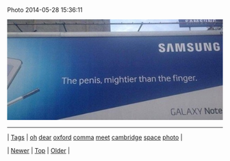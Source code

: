 <!--
title: Photo 2014-05-28 15
date: 2020-06-28T15:27:00.305Z
tags: oh, dear, oxford, comma, meet, cambridge, space, photo
-->


Photo 2014-05-28 15:36:11

![](87107287374-0.jpg)

<!--BOTTOM-POST-NAVIGATION-->
---

| [Tags](tags.md) | [oh](tag-oh.md) [dear](tag-dear.md) [oxford](tag-oxford.md) [comma](tag-comma.md) [meet](tag-meet.md) [cambridge](tag-cambridge.md) [space](tag-space.md) [photo](tag-photo.md) |

| [Newer](87101779219.md) | [Top](index.md) | [Older](87114286839.md) |